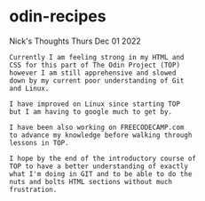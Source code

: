 # odin-recipes

Nick's Thoughts Thurs Dec 01 2022
    
    Currently I am feeling strong in my HTML and 
    CSS for this part of The Odin Project (TOP) 
    however I am still apprehensive and slowed 
    down by my current poor understanding of Git 
    and Linux. 

    I have improved on Linux since starting TOP
    but I am having to google much to get by.

    I have been also working on FREECODECAMP.com
    to advance my knowledge before walking through
    lessons in TOP.

    I hope by the end of the introductory course of
    TOP to have a better understanding of exactly 
    what I'm doing in GIT and to be able to do the 
    nuts and bolts HTML sections without much
    frustration.

